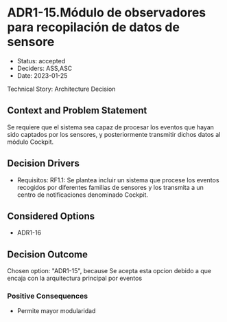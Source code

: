# ADR1-15.Módulo de observadores para recopilación de datos de sensore

* Status: accepted
* Deciders: ASS,ASC
* Date: 2023-01-25

Technical Story: Architecture Decision

## Context and Problem Statement

Se requiere que el sistema sea capaz de procesar los eventos que hayan sido captados por los sensores, y posteriormente transmitir dichos datos al módulo Cockpit.

## Decision Drivers

* Requisitos: RF1.1: Se plantea incluir un sistema que procese los eventos recogidos por diferentes familias de sensores y los transmita a un centro de notificaciones denominado Cockpit.

## Considered Options

* ADR1-16

## Decision Outcome

Chosen option: "ADR1-15", because Se acepta esta opcion debido a que encaja con la arquitectura principal por eventos

### Positive Consequences

* Permite mayor modularidad
